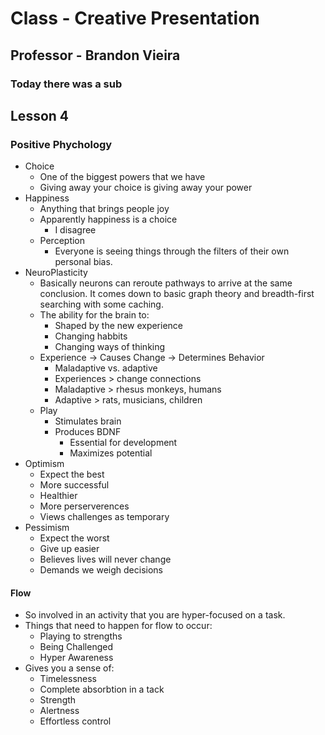 # Class - Creative Presentation

## Professor - Brandon Vieira

### Today there was a sub

## Lesson 4

### Positive Phychology

-   Choice
    -   One of the biggest powers that we have
    -   Giving away your choice is giving away your power
-   Happiness
    -   Anything that brings people joy
    -   Apparently happiness is a choice
        -   I disagree
    -   Perception
        -   Everyone is seeing things through the filters of their own personal bias.
-   NeuroPlasticity
    -   Basically neurons can reroute pathways to arrive at the same conclusion. It comes down to basic graph theory and breadth-first searching with some caching.
    -   The ability for the brain to:
        -   Shaped by the new experience
        -   Changing habbits
        -   Changing ways of thinking
    -   Experience -> Causes Change -> Determines Behavior
        -   Maladaptive vs. adaptive
        -   Experiences > change connections
        -   Maladaptive > rhesus monkeys, humans
        -   Adaptive > rats, musicians, children
    -   Play
        -   Stimulates brain
        -   Produces BDNF
            -   Essential for development
            -   Maximizes potential
-   Optimism
    -   Expect the best
    -   More successful
    -   Healthier
    -   More perserverences
    -   Views challenges as temporary
-   Pessimism
    -   Expect the worst
    -   Give up easier
    -   Believes lives will never change
    -   Demands we weigh decisions

#### Flow

-   So involved in an activity that you are hyper-focused on a task.
-   Things that need to happen for flow to occur:
    -   Playing to strengths
    -   Being Challenged
    -   Hyper Awareness
-   Gives you a sense of:
    -   Timelessness
    -   Complete absorbtion in a tack
    -   Strength
    -   Alertness
    -   Effortless control
